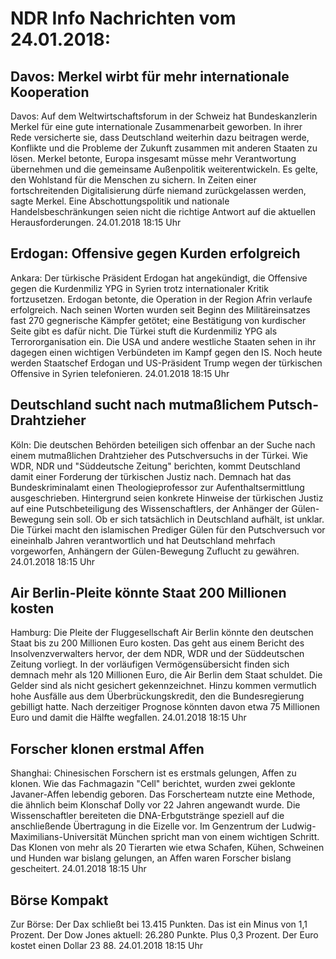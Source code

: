 # NDR Info Nachrichten vom 24.01.2018:


## Davos: Merkel wirbt für mehr internationale Kooperation
Davos: Auf dem Weltwirtschaftsforum in der Schweiz hat Bundeskanzlerin Merkel für eine gute internationale Zusammenarbeit geworben. In ihrer Rede versicherte sie, dass Deutschland weiterhin dazu beitragen werde, Konflikte und die Probleme der Zukunft zusammen mit anderen Staaten zu lösen. Merkel betonte, Europa insgesamt müsse mehr Verantwortung übernehmen und die gemeinsame Außenpolitik weiterentwickeln. Es gelte, den Wohlstand für die Menschen zu sichern. In Zeiten einer fortschreitenden Digitalisierung dürfe niemand zurückgelassen werden, sagte Merkel. Eine Abschottungspolitik und nationale Handelsbeschränkungen seien nicht die richtige Antwort auf die aktuellen Herausforderungen. 24.01.2018 18:15 Uhr 

## Erdogan: Offensive gegen Kurden erfolgreich
Ankara: Der türkische Präsident Erdogan hat angekündigt, die Offensive gegen die Kurdenmiliz YPG in Syrien trotz internationaler Kritik fortzusetzen. Erdogan betonte, die Operation in der Region Afrin verlaufe erfolgreich. Nach seinen Worten wurden seit Beginn des Militäreinsatzes fast 270 gegnerische Kämpfer getötet; eine Bestätigung von kurdischer Seite gibt es dafür nicht. Die Türkei stuft die Kurdenmiliz YPG als Terrororganisation ein. Die USA und andere westliche Staaten sehen in ihr dagegen einen wichtigen Verbündeten im Kampf gegen den IS. Noch heute werden Staatschef Erdogan und US-Präsident Trump wegen der türkischen Offensive in Syrien telefonieren. 24.01.2018 18:15 Uhr 

## Deutschland sucht nach mutmaßlichem Putsch-Drahtzieher
Köln: Die deutschen Behörden beteiligen sich offenbar an der Suche nach einem mutmaßlichen Drahtzieher des Putschversuchs in der Türkei. Wie WDR, NDR und "Süddeutsche Zeitung" berichten, kommt Deutschland damit einer Forderung der türkischen Justiz nach. Demnach hat das Bundeskriminalamt einen Theologieprofessor zur Aufenthaltsermittlung ausgeschrieben. Hintergrund seien konkrete Hinweise der türkischen Justiz auf eine Putschbeteiligung des Wissenschaftlers, der Anhänger der Gülen-Bewegung sein soll. Ob er sich tatsächlich in Deutschland aufhält, ist unklar. Die Türkei macht den islamischen Prediger Gülen für den Putschversuch vor eineinhalb Jahren verantwortlich und hat Deutschland mehrfach vorgeworfen, Anhängern der Gülen-Bewegung Zuflucht zu gewähren. 24.01.2018 18:15 Uhr 

## Air Berlin-Pleite könnte Staat 200 Millionen kosten
Hamburg: Die Pleite der Fluggesellschaft Air Berlin könnte den deutschen Staat bis zu 200 Millionen Euro kosten. Das geht aus einem Bericht des Insolvenzverwalters hervor, der dem NDR, WDR und der Süddeutschen Zeitung vorliegt. In der vorläufigen Vermögensübersicht finden sich demnach mehr als 120 Millionen Euro, die Air Berlin dem Staat schuldet. Die Gelder sind als nicht gesichert gekennzeichnet. Hinzu kommen vermutlich hohe Ausfälle aus dem Überbrückungskredit, den die Bundesregierung gebilligt hatte. Nach derzeitiger Prognose könnten davon etwa 75 Millionen Euro und damit die Hälfte wegfallen. 24.01.2018 18:15 Uhr 

## Forscher klonen erstmal Affen
Shanghai:        Chinesischen Forschern ist es erstmals gelungen, Affen zu klonen. Wie das Fachmagazin "Cell" berichtet, wurden zwei geklonte Javaner-Affen lebendig geboren. Das Forscherteam nutzte eine Methode, die ähnlich beim Klonschaf Dolly vor 22 Jahren angewandt wurde. Die Wissenschaftler bereiteten die DNA-Erbgutstränge speziell auf die anschließende Übertragung in die Eizelle vor. Im Genzentrum der Ludwig-Maximilians-Universität München spricht man von einem wichtigen Schritt. Das Klonen von mehr als 20 Tierarten wie etwa Schafen, Kühen, Schweinen und Hunden war bislang gelungen, an Affen waren Forscher bislang gescheitert. 24.01.2018 18:15 Uhr 

## Börse Kompakt
Zur Börse: Der Dax schließt bei 13.415 Punkten. Das ist ein Minus von 1,1 Prozent. Der Dow Jones aktuell: 26.280 Punkte. Plus 0,3 Prozent. Der Euro kostet einen Dollar 23 88. 24.01.2018 18:15 Uhr 
